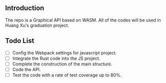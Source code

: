 ## Introduction

The repo is a Graphical API based on WASM. All of the codes will be used in Huang Xu's graduation project.

## Todo List

- [ ] Config the Webpack settings for javascript project.
- [ ] Integrate the Rust code into the JS project.
- [ ] Complete the construction of the main structure.
- [ ] Code the API.
- [ ] Test the code with a rate of test coverage up to 80%.
